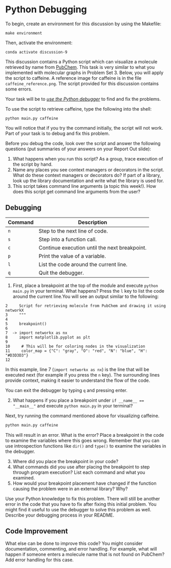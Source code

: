 # Python Debugging  

To begin, create an environment for this discussion by using the Makefile:

```
make environment
```

Then, activate the environment:

```
conda activate discussion-9
```

This discussion contains a Python script which can visualize a molecule retrieved by name from [PubChem](https://pubchem.ncbi.nlm.nih.gov/). 
This task is very similar to what you implemented with molecular graphs in Problem Set 3. 
Below, you will apply the script to caffeine. A reference image for caffeine is in the file `caffeine_reference.png`. 
The script provided for this discussion contains some errors. 

Your task will be to *[use the Python debugger](https://docs.python.org/3/library/pdb.html)* to find and fix the problems. 

To use the script to retrieve caffeine, type the following into the shell:

```
python main.py caffeine
```

You will notice that if you try the command initially, the script will not work. Part of your task is to debug and fix this problem.

Before you debug the code, look over the script and answer the following questions (put summaries of your answers on your Report Out slide):

1. What happens when you run this script? As a group, trace execution of the script by hand.
2. Name any places you see context managers or decorators in the script. What do these context managers or decorators do? If part of a library, look up the library documentation and write what the library is used for.
3. This script takes command line arguments (a topic this week!). How does this script get command line arguments from the user?

## Debugging

| Command | Description |
| ------- | ----------- |
| `n`     | Step to the next line of code. |
| `s`     | Step into a function call. |
| `c`     | Continue execution until the next breakpoint. |
| `p`     | Print the value of a variable. |
| `l`     | List the code around the current line. |
| `q`     | Quit the debugger. |

1. First, place a breakpoint at the top of the module and execute `python main.py` in your terminal. What happens? Press the `l` key to list the code around the current line.You will see an output similar to the following:

```
2     Script for retrieving molecule from PubChem and drawing it using networkX
3     """
4  
5     breakpoint()
6  
7  -> import networkx as nx
8     import matplotlib.pyplot as plt
9  
10     # This will be for coloring nodes in the visualization
11     color_map = {"C": "gray", "O": "red", "N": "blue", "H": "#D3D3D3"}
12   
```

In this example, line 7 (`import networkx as nx`) is the line that will be executed next (for example if you press the `n` key). The surrounding lines provide context, making it easier to understand the flow of the code.

You can exit the debugger by typing `q` and pressing enter.

2. What happens if you place a breakpoint under `if __name__ == "__main__"` and execute `python main.py` in your terminal?

Next, try running the command mentioned above for visualizing caffeine. 

```bash
python main.py caffeine
```

This will result in an error. What is the error? Place a breakpoint in the code to examine the variables where this goes wrong. Remember that you can use introspection functions like `dir()` and `type()` to examine the variables in the debugger.

3. Where did you place the breakpoint in your code?
4. What commands did you use after placing the breakpoint to step through program execution? List each command and what you examined.
5. How would your breakpoint placement have changed if the function causing the problem were in an external library? Why?

Use your Python knowledge to fix this problem. There will still be another error in the code that you have to fix after fixing this initial problem. You might find it useful to use the debugger to solve this problem as well. Describe your debugging process in your README.

## Code Improvement
What else can be done to improve this code? You might consider documentation, commenting, and error handling. For example, what will happen if someone enters a molecule name that is not found on PubChem? Add error handling for this case. 

  